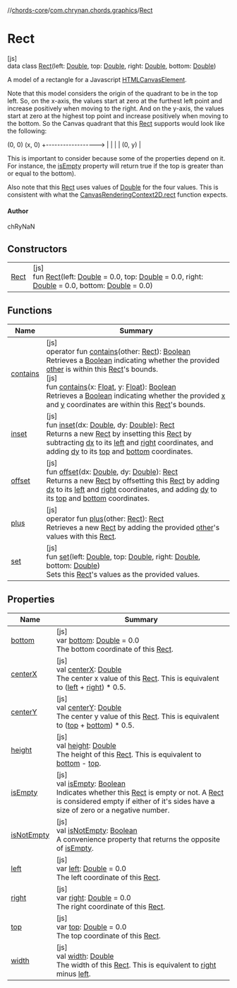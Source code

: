//[chords-core](../../../index.md)/[com.chrynan.chords.graphics](../index.md)/[Rect](index.md)

# Rect

[js]\
data class [Rect](index.md)(left: [Double](https://kotlinlang.org/api/latest/jvm/stdlib/kotlin/-double/index.html), top: [Double](https://kotlinlang.org/api/latest/jvm/stdlib/kotlin/-double/index.html), right: [Double](https://kotlinlang.org/api/latest/jvm/stdlib/kotlin/-double/index.html), bottom: [Double](https://kotlinlang.org/api/latest/jvm/stdlib/kotlin/-double/index.html))

A model of a rectangle for a Javascript [HTMLCanvasElement](https://kotlinlang.org/api/latest/jvm/stdlib/org.w3c.dom/-h-t-m-l-canvas-element/index.html).

Note that this model considers the origin of the quadrant to be in the top left. So, on the x-axis, the values start at zero at the furthest left point and increase positively when moving to the right. And on the y-axis, the values start at zero at the highest top point and increase positively when moving to the bottom. So the Canvas quadrant that this [Rect](index.md) supports would look like the following:

(0, 0)                (x, 0)     +------------------>     |     |     |     | (0, y) |

This is important to consider because some of the properties depend on it. For instance, the [isEmpty](is-empty.md) property will return true if the top is greater than or equal to the bottom).

Also note that this [Rect](index.md) uses values of [Double](https://kotlinlang.org/api/latest/jvm/stdlib/kotlin/-double/index.html) for the four values. This is consistent with what the [CanvasRenderingContext2D.rect](https://kotlinlang.org/api/latest/jvm/stdlib/org.w3c.dom/-canvas-rendering-context2-d/rect.html) function expects.

#### Author

chRyNaN

## Constructors

| | |
|---|---|
| [Rect](-rect.md) | [js]<br>fun [Rect](-rect.md)(left: [Double](https://kotlinlang.org/api/latest/jvm/stdlib/kotlin/-double/index.html) = 0.0, top: [Double](https://kotlinlang.org/api/latest/jvm/stdlib/kotlin/-double/index.html) = 0.0, right: [Double](https://kotlinlang.org/api/latest/jvm/stdlib/kotlin/-double/index.html) = 0.0, bottom: [Double](https://kotlinlang.org/api/latest/jvm/stdlib/kotlin/-double/index.html) = 0.0) |

## Functions

| Name | Summary |
|---|---|
| [contains](contains.md) | [js]<br>operator fun [contains](contains.md)(other: [Rect](index.md)): [Boolean](https://kotlinlang.org/api/latest/jvm/stdlib/kotlin/-boolean/index.html)<br>Retrieves a [Boolean](https://kotlinlang.org/api/latest/jvm/stdlib/kotlin/-boolean/index.html) indicating whether the provided [other](index.md) is within this [Rect](index.md)'s bounds.<br>[js]<br>fun [contains](contains.md)(x: [Float](https://kotlinlang.org/api/latest/jvm/stdlib/kotlin/-float/index.html), y: [Float](https://kotlinlang.org/api/latest/jvm/stdlib/kotlin/-float/index.html)): [Boolean](https://kotlinlang.org/api/latest/jvm/stdlib/kotlin/-boolean/index.html)<br>Retrieves a [Boolean](https://kotlinlang.org/api/latest/jvm/stdlib/kotlin/-boolean/index.html) indicating whether the provided [x](contains.md) and [y](contains.md) coordinates are within this [Rect](index.md)'s bounds. |
| [inset](inset.md) | [js]<br>fun [inset](inset.md)(dx: [Double](https://kotlinlang.org/api/latest/jvm/stdlib/kotlin/-double/index.html), dy: [Double](https://kotlinlang.org/api/latest/jvm/stdlib/kotlin/-double/index.html)): [Rect](index.md)<br>Returns a new [Rect](index.md) by insetting this [Rect](index.md) by subtracting [dx](inset.md) to its [left](left.md) and [right](right.md) coordinates, and adding [dy](inset.md) to its [top](top.md) and [bottom](bottom.md) coordinates. |
| [offset](offset.md) | [js]<br>fun [offset](offset.md)(dx: [Double](https://kotlinlang.org/api/latest/jvm/stdlib/kotlin/-double/index.html), dy: [Double](https://kotlinlang.org/api/latest/jvm/stdlib/kotlin/-double/index.html)): [Rect](index.md)<br>Returns a new [Rect](index.md) by offsetting this [Rect](index.md) by adding [dx](offset.md) to its [left](left.md) and [right](right.md) coordinates, and adding [dy](offset.md) to its [top](top.md) and [bottom](bottom.md) coordinates. |
| [plus](plus.md) | [js]<br>operator fun [plus](plus.md)(other: [Rect](index.md)): [Rect](index.md)<br>Retrieves a new [Rect](index.md) by adding the provided [other](index.md)'s values with this [Rect](index.md). |
| [set](set.md) | [js]<br>fun [set](set.md)(left: [Double](https://kotlinlang.org/api/latest/jvm/stdlib/kotlin/-double/index.html), top: [Double](https://kotlinlang.org/api/latest/jvm/stdlib/kotlin/-double/index.html), right: [Double](https://kotlinlang.org/api/latest/jvm/stdlib/kotlin/-double/index.html), bottom: [Double](https://kotlinlang.org/api/latest/jvm/stdlib/kotlin/-double/index.html))<br>Sets this [Rect](index.md)'s values as the provided values. |

## Properties

| Name | Summary |
|---|---|
| [bottom](bottom.md) | [js]<br>var [bottom](bottom.md): [Double](https://kotlinlang.org/api/latest/jvm/stdlib/kotlin/-double/index.html) = 0.0<br>The bottom coordinate of this [Rect](index.md). |
| [centerX](center-x.md) | [js]<br>val [centerX](center-x.md): [Double](https://kotlinlang.org/api/latest/jvm/stdlib/kotlin/-double/index.html)<br>The center x value of this [Rect](index.md). This is equivalent to ([left](left.md) + [right](right.md)) * 0.5. |
| [centerY](center-y.md) | [js]<br>val [centerY](center-y.md): [Double](https://kotlinlang.org/api/latest/jvm/stdlib/kotlin/-double/index.html)<br>The center y value of this [Rect](index.md). This is equivalent to ([top](top.md) + [bottom](bottom.md)) * 0.5. |
| [height](height.md) | [js]<br>val [height](height.md): [Double](https://kotlinlang.org/api/latest/jvm/stdlib/kotlin/-double/index.html)<br>The height of this [Rect](index.md). This is equivalent to [bottom](bottom.md) - [top](top.md). |
| [isEmpty](is-empty.md) | [js]<br>val [isEmpty](is-empty.md): [Boolean](https://kotlinlang.org/api/latest/jvm/stdlib/kotlin/-boolean/index.html)<br>Indicates whether this [Rect](index.md) is empty or not. A [Rect](index.md) is considered empty if either of it's sides have a size of zero or a negative number. |
| [isNotEmpty](is-not-empty.md) | [js]<br>val [isNotEmpty](is-not-empty.md): [Boolean](https://kotlinlang.org/api/latest/jvm/stdlib/kotlin/-boolean/index.html)<br>A convenience property that returns the opposite of [isEmpty](https://kotlinlang.org/api/latest/jvm/stdlib/kotlin.collections/index.html). |
| [left](left.md) | [js]<br>var [left](left.md): [Double](https://kotlinlang.org/api/latest/jvm/stdlib/kotlin/-double/index.html) = 0.0<br>The left coordinate of this [Rect](index.md). |
| [right](right.md) | [js]<br>var [right](right.md): [Double](https://kotlinlang.org/api/latest/jvm/stdlib/kotlin/-double/index.html) = 0.0<br>The right coordinate of this [Rect](index.md). |
| [top](top.md) | [js]<br>var [top](top.md): [Double](https://kotlinlang.org/api/latest/jvm/stdlib/kotlin/-double/index.html) = 0.0<br>The top coordinate of this [Rect](index.md). |
| [width](width.md) | [js]<br>val [width](width.md): [Double](https://kotlinlang.org/api/latest/jvm/stdlib/kotlin/-double/index.html)<br>The width of this [Rect](index.md). This is equivalent to [right](right.md) minus [left](left.md). |
